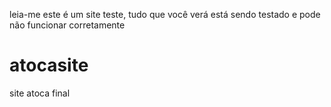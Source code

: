 leia-me 
este é um site teste, tudo que você verá está sendo testado e pode não funcionar corretamente
# atocasite
site atoca final
